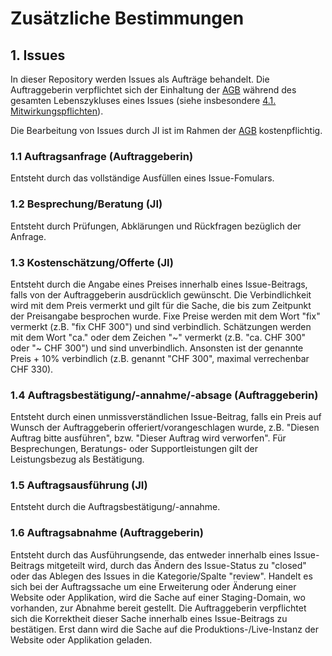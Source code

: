 # Zusätzliche Bestimmungen

## 1. Issues

In dieser Repository werden Issues als Aufträge behandelt. Die Auftraggeberin verpflichtet sich der Einhaltung der [AGB](../../blob/2c9aa96338f0d7d9d495698a2d852aaada197f4c/AGB.md) während des gesamten Lebenszykluses eines Issues (siehe insbesondere [4.1. Mitwirkungspflichten](../../blob/2c9aa96338f0d7d9d495698a2d852aaada197f4c/AGB.md#41-mitwirkungspflichten)).

Die Bearbeitung von Issues durch JI ist im Rahmen der [AGB](../../blob/2c9aa96338f0d7d9d495698a2d852aaada197f4c/AGB.md) kostenpflichtig.

### 1.1 Auftragsanfrage (Auftraggeberin)

Entsteht durch das vollständige Ausfüllen eines Issue-Fomulars.

### 1.2 Besprechung/Beratung (JI)

Entsteht durch Prüfungen, Abklärungen und Rückfragen bezüglich der Anfrage.

### 1.3 Kostenschätzung/Offerte (JI)

Entsteht durch die Angabe eines Preises innerhalb eines Issue-Beitrags, falls von der Auftraggeberin ausdrücklich gewünscht. Die Verbindlichkeit wird mit dem Preis vermerkt und gilt für die Sache, die bis zum Zeitpunkt der Preisangabe besprochen wurde. Fixe Preise werden mit dem Wort "fix" vermerkt (z.B. "fix CHF 300") und sind verbindlich. Schätzungen werden mit dem Wort "ca." oder dem Zeichen "\~" vermerkt (z.B. "ca. CHF 300" oder "\~ CHF 300") und sind unverbindlich. Ansonsten ist der genannte Preis + 10% verbindlich (z.B. genannt "CHF 300", maximal verrechenbar CHF 330).

### 1.4 Auftragsbestätigung/-annahme/-absage (Auftraggeberin)

Entsteht durch einen unmissverständlichen Issue-Beitrag, falls ein Preis auf Wunsch der Auftraggeberin offeriert/vorangeschlagen wurde, z.B. "Diesen Auftrag bitte ausführen", bzw. "Dieser Auftrag wird verworfen". Für Besprechungen, Beratungs- oder Supportleistungen gilt der Leistungsbezug als Bestätigung.

### 1.5 Auftragsausführung (JI)

Entsteht durch die Auftragsbestätigung/-annahme.

### 1.6 Auftragsabnahme (Auftraggeberin)

Entsteht durch das Ausführungsende, das entweder innerhalb eines Issue-Beitrags mitgeteilt wird, durch das Ändern des Issue-Status zu "closed" oder das Ablegen des Issues in die Kategorie/Spalte "review". Handelt es sich bei der Auftragssache um eine Erweiterung oder Änderung einer Website oder Applikation, wird die Sache auf einer Staging-Domain, wo vorhanden, zur Abnahme bereit gestellt. Die Auftraggeberin verpflichtet sich die Korrektheit dieser Sache innerhalb eines Issue-Beitrags zu bestätigen. Erst dann wird die Sache auf die Produktions-/Live-Instanz der Website oder Applikation geladen.
